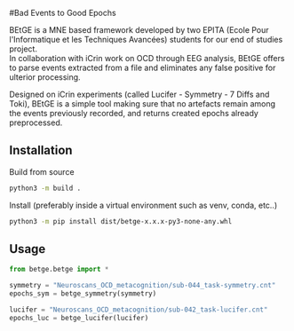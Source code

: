 #Bad Events to Good Epochs

BEtGE is a MNE based framework developed by two EPITA (Ecole Pour l'Informatique et les Techniques Avancées) students for our end of studies project.  
In collaboration with iCrin work on OCD through EEG analysis, BEtGE offers to parse events extracted from a file and eliminates any false positive for ulterior processing.  

Designed on iCrin experiments (called Lucifer - Symmetry - 7 Diffs and Toki), BEtGE is a simple tool making sure that no artefacts remain among the events previously recorded, and returns created epochs already preprocessed.

## Installation
Build from source

```bash
python3 -m build .
```

Install
(preferably inside a virtual environment such as venv, conda, etc..)

```bash
python3 -m pip install dist/betge-x.x.x-py3-none-any.whl
```

## Usage
```python
from betge.betge import *

symmetry = "Neuroscans_OCD_metacognition/sub-044_task-symmetry.cnt"
epochs_sym = betge_symmetry(symmetry)

lucifer = "Neuroscans_OCD_metacognition/sub-042_task-lucifer.cnt"
epochs_luc = betge_lucifer(lucifer)
```
